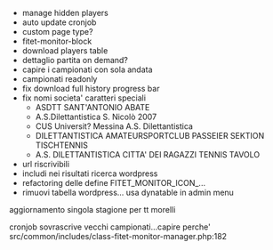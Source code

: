  - manage hidden players
 - auto update cronjob
 - custom page type?
 - fitet-monitor-block
 - download players table
 - dettaglio partita on demand?
 - capire i campionati con sola andata
 - campionati readonly
 - fix download full history progress bar
 - fix nomi societa' caratteri speciali
   - ASDTT SANT'ANTONIO ABATE
   - A.S.Dilettantistica S. Nicolò 2007
   - CUS Universit? Messina A.S. Dilettantistica
   - DILETTANTISTICA AMATEURSPORTCLUB PASSEIER SEKTION TISCHTENNIS
   - A.S. DILETTANTISTICA CITTA\' DEI RAGAZZI TENNIS TAVOLO
 - url riscrivibili
 - includi nei risultati ricerca wordpress
 - refactoring delle define FITET_MONITOR_ICON_...
 - rimuovi tabella wordpress... usa dynatable in admin menu

aggiornamento singola stagione per tt morelli


cronjob sovrascrive vecchi campionati...capire perche'
src/common/includes/class-fitet-monitor-manager.php:182
